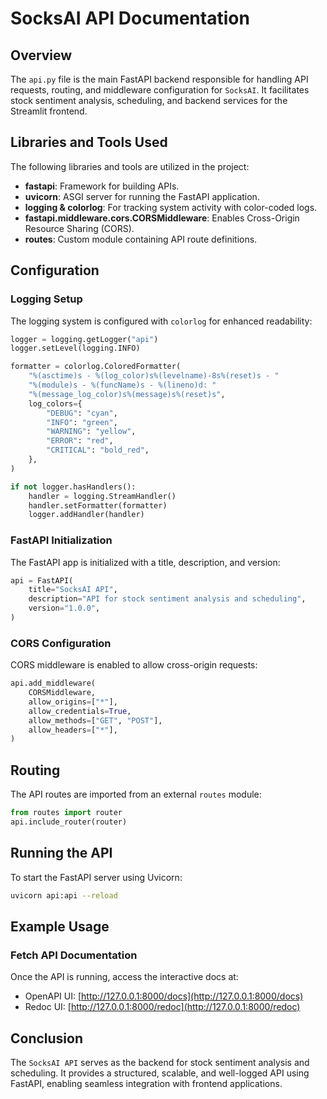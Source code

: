 # SocksAI API Documentation

## Overview

The `api.py` file is the main FastAPI backend responsible for handling API requests, routing, and middleware configuration for `SocksAI`. It facilitates stock sentiment analysis, scheduling, and backend services for the Streamlit frontend.

## Libraries and Tools Used

The following libraries and tools are utilized in the project:

- **fastapi**: Framework for building APIs.
- **uvicorn**: ASGI server for running the FastAPI application.
- **logging & colorlog**: For tracking system activity with color-coded logs.
- **fastapi.middleware.cors.CORSMiddleware**: Enables Cross-Origin Resource Sharing (CORS).
- **routes**: Custom module containing API route definitions.

## Configuration

### Logging Setup

The logging system is configured with `colorlog` for enhanced readability:

```python
logger = logging.getLogger("api")
logger.setLevel(logging.INFO)

formatter = colorlog.ColoredFormatter(
    "%(asctime)s - %(log_color)s%(levelname)-8s%(reset)s - "
    "%(module)s - %(funcName)s - %(lineno)d: "
    "%(message_log_color)s%(message)s%(reset)s",
    log_colors={
        "DEBUG": "cyan",
        "INFO": "green",
        "WARNING": "yellow",
        "ERROR": "red",
        "CRITICAL": "bold_red",
    },
)

if not logger.hasHandlers():
    handler = logging.StreamHandler()
    handler.setFormatter(formatter)
    logger.addHandler(handler)
```

### FastAPI Initialization

The FastAPI app is initialized with a title, description, and version:

```python
api = FastAPI(
    title="SocksAI API",
    description="API for stock sentiment analysis and scheduling",
    version="1.0.0",
)
```

### CORS Configuration

CORS middleware is enabled to allow cross-origin requests:

```python
api.add_middleware(
    CORSMiddleware,
    allow_origins=["*"],
    allow_credentials=True,
    allow_methods=["GET", "POST"],
    allow_headers=["*"],
)
```

## Routing

The API routes are imported from an external `routes` module:

```python
from routes import router
api.include_router(router)
```

## Running the API

To start the FastAPI server using Uvicorn:

```bash
uvicorn api:api --reload
```

## Example Usage

### Fetch API Documentation

Once the API is running, access the interactive docs at:

- OpenAPI UI: [http://127.0.0.1:8000/docs](http://127.0.0.1:8000/docs)
- Redoc UI: [http://127.0.0.1:8000/redoc](http://127.0.0.1:8000/redoc)

## Conclusion

The `SocksAI API` serves as the backend for stock sentiment analysis and scheduling. It provides a structured, scalable, and well-logged API using FastAPI, enabling seamless integration with frontend applications.

